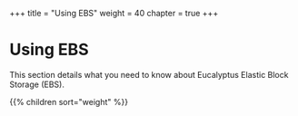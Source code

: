 +++
title = "Using EBS"
weight = 40
chapter = true
+++


# Using EBS
This section details what you need to know about Eucalyptus Elastic Block Storage (EBS).

{{% children sort="weight" %}}
